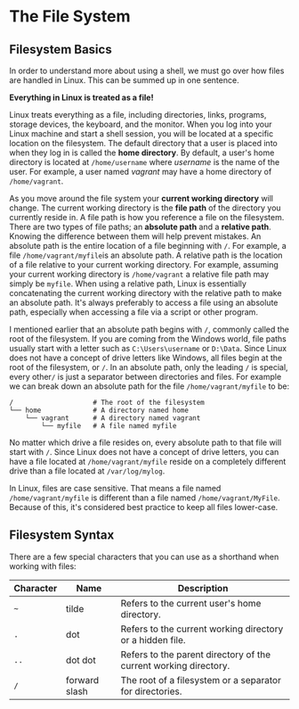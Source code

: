 # The File System

## Filesystem Basics

In order to understand more about using a shell, we must go over how files are handled in Linux. This can be summed up in one sentence.

**Everything in Linux is treated as a file!**

Linux treats everything as a file, including directories, links, programs, storage devices, the keyboard, and the monitor. When you log into your Linux machine and start a shell session, you will be located at a specific location on the filesystem. The default directory that a user is placed into when they log in is called the **home directory**. By default, a user's home directory is located at `/home/username` where _username_ is the name of the user. For example, a user named _vagrant_ may have a home directory of `/home/vagrant`. 

As you move around the file system your **current working directory** will change. The current working directory is the **file path** of the directory you currently reside in. A file path is how you reference a file on the filesystem. There are two types of file paths; an **absolute path** and a **relative path**. Knowing the difference between them will help prevent mistakes. An absolute path is the entire location of a file beginning with `/`. For example, a file `/home/vagrant/myfile`is an absolute path. A relative path is the location of a file relative to your current working directory. For example, assuming your current working directory is `/home/vagrant` a relative file path may simply be `myfile`. When using a relative path, Linux is essentially concatenating the current working directory with the relative path to make an absolute path. It's always preferably to access a file using an absolute path, especially when accessing a file via a script or other program.

I mentioned earlier that an absolute path begins with `/`, commonly called the root of the filesystem. If you are coming from the Windows world, file paths usually start with a letter such as `C:\Users\username` or `D:\Data`. Since Linux does not have a concept of drive letters like Windows, all files begin at the root of the filesystem, or `/`. In an absolute path, only the leading `/` is special, every other`/` is just a separator between directories and files. For example we can break down an absolute path for the file `/home/vagrant/myfile` to be:

```text
/                    # The root of the filesystem
└── home             # A directory named home
    └── vagrant      # A directory named vagrant
        └── myfile   # A file named myfile
```

No matter which drive a file resides on, every absolute path to that file will start with `/`. Since Linux does not have a concept of drive letters, you can have a file located at `/home/vagrant/myfile` reside on a completely different drive than a file located at `/var/log/mylog`.

In Linux, files are case sensitive. That means a file named `/home/vagrant/myfile` is different than a file named `/home/vagrant/MyFile`. Because of this, it's considered best practice to keep all files lower-case. 

## Filesystem Syntax

There are a few special characters that you can use as a shorthand when working with files:

| Character  | Name          | Description                                                      |
| ---------- | ------------- | ---------------------------------------------------------------- |
| `~`        | tilde         | Refers to the current user's home directory.                     |
| `.`        | dot           | Refers to the current working directory or a hidden file.        |
| `..`       | dot dot       | Refers to the parent directory of the current working directory. |
| `/`        | forward slash | The root of a filesystem or a separator for directories.         |
